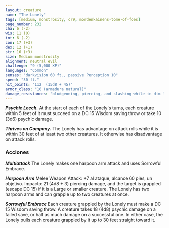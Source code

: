 ```yaml
---
layout: creature
name: "The Lonely"
tags: [medium, monstrosity, cr9, mordenkainens-tome-of-foes]
page_number: 232
cha: 6 (-2)
wis: 11 (0)
int: 6 (-2)
con: 17 (+3)
dex: 12 (+1)
str: 16 (+3)
size: Medium monstrosity
alignment: neutral evil
challenge: "9 (5,000 XP)"
languages: "Common"
senses: "darkvision 60 ft., passive Perception 10"
speed: "30 ft."
hit_points: "112  (15d8 + 45)"
armor_class: "16 (armadura natural)"
damage_resistances: "bludgeoning, piercing, and slashing while in dim light or darkness"
---
```


***Psychic Leech.*** At the start of each of the Lonely's turns, each creature within 5 feet of it must succeed on a DC 15 Wisdom saving throw or take 10 (3d6) psychic damage.

***Thrives on Company.*** The Lonely has advantage on attack rolls while it is within 30 feet of at least two other creatures. It otherwise has disadvantage on attack rolls.

### Acciones

***Multiattack*** The Lonely makes one harpoon arm attack and uses Sorrowful Embrace.

***Harpoon Arm*** Melee Weapon Attack: +7 al ataque, alcance 60 pies, un objetivo. Impacto: 21 (4d8 + 3) piercing damage, and the target is grappled (escape DC 15) if it is a Large or smaller creature.
The Lonely has two harpoon arms and can grapple up to two creatures at once.

***Sorrowful Embrace*** Each creature grappled by the Lonely must make a DC 15 Wisdom saving throw. A creature takes 18 (4d8) psychic damage on a failed save, or half as much damage on a successful one. In either case, the Lonely pulls each creature grappled by it up to 30 feet straight toward it.